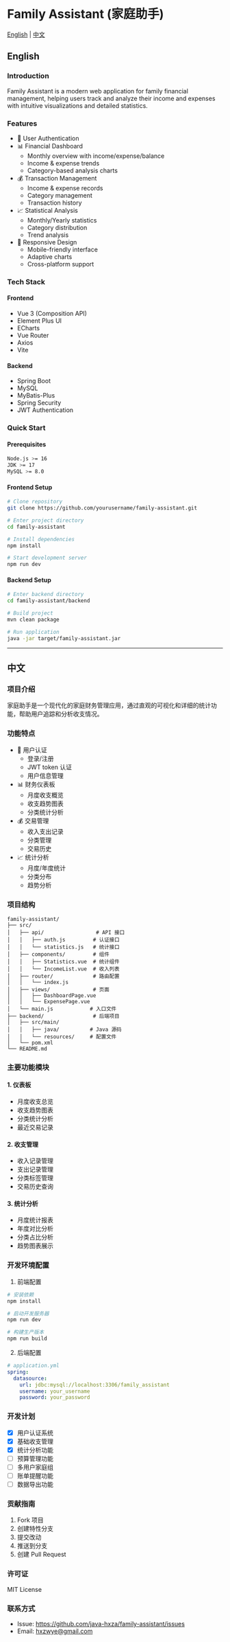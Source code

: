 # Family Assistant (家庭助手)

[English](#english) | [中文](#中文)

## English

### Introduction
Family Assistant is a modern web application for family financial management, helping users track and analyze their income and expenses with intuitive visualizations and detailed statistics.

### Features
- 🔐 User Authentication
- 📊 Financial Dashboard
  - Monthly overview with income/expense/balance
  - Income & expense trends
  - Category-based analysis charts
- 💰 Transaction Management
  - Income & expense records
  - Category management
  - Transaction history
- 📈 Statistical Analysis
  - Monthly/Yearly statistics
  - Category distribution
  - Trend analysis
- 📱 Responsive Design
  - Mobile-friendly interface
  - Adaptive charts
  - Cross-platform support

### Tech Stack
#### Frontend
- Vue 3 (Composition API)
- Element Plus UI
- ECharts
- Vue Router
- Axios
- Vite

#### Backend
- Spring Boot
- MySQL
- MyBatis-Plus
- Spring Security
- JWT Authentication

### Quick Start

#### Prerequisites
```bash
Node.js >= 16
JDK >= 17
MySQL >= 8.0
```

#### Frontend Setup
```bash
# Clone repository
git clone https://github.com/yourusername/family-assistant.git

# Enter project directory
cd family-assistant

# Install dependencies
npm install

# Start development server
npm run dev
```

#### Backend Setup
```bash
# Enter backend directory
cd family-assistant/backend

# Build project
mvn clean package

# Run application
java -jar target/family-assistant.jar
```

---

## 中文

### 项目介绍
家庭助手是一个现代化的家庭财务管理应用，通过直观的可视化和详细的统计功能，帮助用户追踪和分析收支情况。

### 功能特点
- 🔐 用户认证
    - 登录/注册
    - JWT token 认证
    - 用户信息管理
- 📊 财务仪表板
    - 月度收支概览
    - 收支趋势图表
    - 分类统计分析
- 💰 交易管理
    - 收入支出记录
    - 分类管理
    - 交易历史
- 📈 统计分析
    - 月度/年度统计
    - 分类分布
    - 趋势分析

### 项目结构
```
family-assistant/
├── src/
│   ├── api/                 # API 接口
│   │   ├── auth.js         # 认证接口
│   │   └── statistics.js   # 统计接口
│   ├── components/         # 组件
│   │   ├── Statistics.vue  # 统计组件
│   │   └── IncomeList.vue  # 收入列表
│   ├── router/             # 路由配置
│   │   └── index.js       
│   ├── views/              # 页面
│   │   ├── DashboardPage.vue
│   │   └── ExpensePage.vue
│   └── main.js            # 入口文件
├── backend/                # 后端项目
│   ├── src/main/
│   │   ├── java/          # Java 源码
│   │   └── resources/     # 配置文件
│   └── pom.xml
└── README.md
```

### 主要功能模块

#### 1. 仪表板
- 月度收支总览
- 收支趋势图表
- 分类统计分析
- 最近交易记录

#### 2. 收支管理
- 收入记录管理
- 支出记录管理
- 分类标签管理
- 交易历史查询

#### 3. 统计分析
- 月度统计报表
- 年度对比分析
- 分类占比分析
- 趋势图表展示

### 开发环境配置
1. 前端配置
```bash
# 安装依赖
npm install

# 启动开发服务器
npm run dev

# 构建生产版本
npm run build
```

2. 后端配置
```yaml
# application.yml
spring:
  datasource:
    url: jdbc:mysql://localhost:3306/family_assistant
    username: your_username
    password: your_password
```

### 开发计划
- [x] 用户认证系统
- [x] 基础收支管理
- [x] 统计分析功能
- [ ] 预算管理功能
- [ ] 多用户家庭组
- [ ] 账单提醒功能
- [ ] 数据导出功能

### 贡献指南
1. Fork 项目
2. 创建特性分支
3. 提交改动
4. 推送到分支
5. 创建 Pull Request

### 许可证
MIT License

### 联系方式
- Issue: https://github.com/java-hxza/family-assistant/issues
- Email: hxzwye@gmail.com